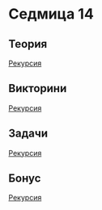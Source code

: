 Седмица 14
=================================

Теория
------
[Рекурсия](https://drive.google.com/file/d/1ltVRg7LSUHess_2QAXH-lgSj1jbFOelP/view?usp=sharing)

Викторини
---------
[Pекурсия](https://forms.gle/X7KNKWmHSkhvzXFm6)

Задачи
------
[Pекурсия](../tasks/recursion.md)

Бонус
-----
[Pекурсия](https://docs.google.com/document/d/1JR26A43wsQ9TmDd2Hj2o05Jg2uH7FLCr7YuWln6TaOc/edit?usp=sharing)
